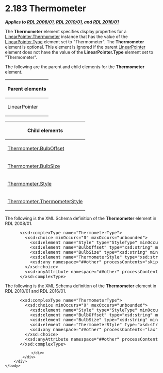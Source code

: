 <html dir="LTR" xmlns:mshelp="http://msdn.microsoft.com/mshelp" xmlns:ddue="http://ddue.schemas.microsoft.com/authoring/2003/5" xmlns:xlink="http://www.w3.org/1999/xlink" xmlns:tool="http://www.microsoft.com/tooltip">
    <head>
        <meta http-equiv="Content-Type" content="text/html; CHARSET=utf-8"></meta>
        <meta name="save" content="history"></meta>
        <title>2.183 Thermometer</title>
        <xml>
            <mshelp:toctitle title="2.183 Thermometer"></mshelp:toctitle>
            <mshelp:rltitle title="[MS-RDL]: Thermometer"></mshelp:rltitle>
            <mshelp:keyword index="A" term="5cc97283-ef00-48ec-8de1-ace6325fb3ec"></mshelp:keyword>
            <mshelp:attr name="DCSext.ContentType" value="open specification"></mshelp:attr>
            <mshelp:attr name="AssetID" value="5cc97283-ef00-48ec-8de1-ace6325fb3ec"></mshelp:attr>
            <mshelp:attr name="TopicType" value="kbRef"></mshelp:attr>
            <mshelp:attr name="DCSext.Title" value="[MS-RDL]: Thermometer" />
        </xml>
    </head>
    <body>
        <div id="header">
            <h1 class="heading">2.183 Thermometer</h1>
        </div>
        <div id="mainSection">
            <div id="mainBody">
                <div id="allHistory" class="saveHistory"></div>
                <div id="sectionSection0" class="section" name="collapseableSection">
                    

<p><b><i>Applies to </i></b><a href="1e855f94-4617-47e4-b89e-0856c6cb420f.htm"><b><i>RDL 2008/01</i></b></a><b><i>,
</i></b><a href="3428e690-a348-4ec7-8a6a-8efb42d2cdee.htm"><b><i>RDL 2010/01</i></b></a><b><i>,
and </i></b><a href="52ce3983-2bfc-4e72-9359-42aaf5fe4509.htm"><b><i>RDL 2016/01</i></b></a></p>

<p>The <b>Thermometer</b> element specifies display properties
for a <a href="7b5c277d-41ad-4b67-8ac6-766b5e380161.htm">LinearPointer.Thermometer</a>
instance that has the value of the <a href="927b0d2c-1e9c-4221-ae01-8547c3274f98.htm">LinearPointer.Type</a> element
set to &quot;Thermometer&quot;. The <b>Thermometer</b> element is optional.
This element is ignored if the parent <a href="19cdf02f-fcd5-41ca-b086-355eedb983b6.htm">LinearPointer</a> element does
not have the value of the <b>LinearPointer.Type</b> element set to
&quot;Thermometer&quot;.</p>

<p>The following are the parent and child elements for the <b>Thermometer</b>
element.</p>

<table>
 <thead>
  <tr>
   <th>
   <p>Parent elements</p>
   </th>
  </tr>
 </thead>
 <tr>
  <td>
  <p>LinearPointer </p>
  </td>
 </tr>
</table>

<p> </p>

<table>
 <thead>
  <tr>
   <th>
   <p>Child elements</p>
   </th>
  </tr>
 </thead>
 <tr>
  <td>
  <p><a href="b5734781-1f56-4467-890d-4a4f31d6a4af.htm">Thermometer.BulbOffset</a></p>
  </td>
 </tr>
 <tr>
  <td>
  <p><a href="9eb12539-b937-4b55-8c4c-abdad6f682d6.htm">Thermometer.BulbSize</a>
  </p>
  </td>
 </tr>
 <tr>
  <td>
  <p><a href="3c4ca775-611a-4a48-80a7-c167050a4c94.htm">Thermometer.Style</a>
  </p>
  </td>
 </tr>
 <tr>
  <td>
  <p><a href="82c90b65-fe3d-4e75-8e03-67adb175683a.htm">Thermometer.ThermometerStyle</a>
  </p>
  </td>
 </tr>
</table>

<p>The following is the XML Schema definition of the <b>Thermometer</b>
element in RDL 2008/01.</p>

<dl>
<dd>
<div><pre> &lt;xsd:complexType name=&quot;ThermometerType&quot;&gt;
   &lt;xsd:choice minOccurs=&quot;0&quot; maxOccurs=&quot;unbounded&quot;&gt;
     &lt;xsd:element name=&quot;Style&quot; type=&quot;StyleType&quot; minOccurs=&quot;0&quot; /&gt;
     &lt;xsd:element name=&quot;BulbOffset&quot; type=&quot;xsd:string&quot; minOccurs=&quot;0&quot; /&gt;
     &lt;xsd:element name=&quot;BulbSize&quot; type=&quot;xsd:string&quot; minOccurs=&quot;0&quot; /&gt;
     &lt;xsd:element name=&quot;ThermometerStyle&quot; type=&quot;xsd:string&quot; minOccurs=&quot;0&quot; /&gt;
     &lt;xsd:any namespace=&quot;##other&quot; processContents=&quot;skip&quot; /&gt;
   &lt;/xsd:choice&gt;
   &lt;xsd:anyAttribute namespace=&quot;##other&quot; processContents=&quot;skip&quot; /&gt;
 &lt;/xsd:complexType&gt;
</pre></div>
</dd></dl>

<p>The following is the XML Schema definition of the <b>Thermometer</b>
element in RDL 2010/01 and RDL 2016/01.</p>

<dl>
<dd>
<div><pre> &lt;xsd:complexType name=&quot;ThermometerType&quot;&gt;
   &lt;xsd:choice minOccurs=&quot;0&quot; maxOccurs=&quot;unbounded&quot;&gt;
     &lt;xsd:element name=&quot;Style&quot; type=&quot;StyleType&quot; minOccurs=&quot;0&quot; /&gt;
     &lt;xsd:element name=&quot;BulbOffset&quot; type=&quot;xsd:string&quot; minOccurs=&quot;0&quot; /&gt;
     &lt;xsd:element name=&quot;BulbSize&quot; type=&quot;xsd:string&quot; minOccurs=&quot;0&quot; /&gt;
     &lt;xsd:element name=&quot;ThermometerStyle&quot; type=&quot;xsd:string&quot; minOccurs=&quot;0&quot; /&gt;
     &lt;xsd:any namespace=&quot;##other&quot; processContents=&quot;lax&quot; /&gt;
   &lt;/xsd:choice&gt;
   &lt;xsd:anyAttribute namespace=&quot;##other&quot; processContents=&quot;lax&quot; /&gt;
 &lt;/xsd:complexType&gt;
</pre></div>
</dd></dl>


                </div>
            </div>
        </div>
    </body>
</html>